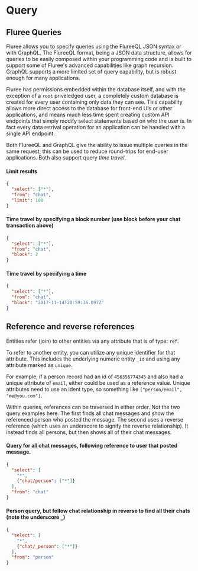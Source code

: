 
# Query

## Fluree Queries

Fluree allows you to specify queries using the FlureeQL JSON syntax or with GraphQL. The FlureeQL format, being a JSON data structure, allows for queries to be easily composed within your programming code and is built to support some of Fluree's advanced capabilities like graph recursion. GraphQL supports a more limited set of query capability, but is robust enough for many applications.

Fluree has permissions embedded within the database itself, and with the exception of a `root` priveledged user, a completely custom database is created for every user containing only data they can see. This capability allows more direct access to the database for front-end UIs or other applications, and means much less time spent creating custom API endpoints that simply modify select statements based on who the user is. In fact every data retrival operation for an application can be handled with a single API endpoint.

Both FlureeQL and GraphQL give the ability to issue multiple queries in the same request, this can be used to reduce round-trips for end-user applications. Both also support query *time travel*.


#### Limit results

```json
{
  "select": ["*"],
  "from": "chat",
  "limit": 100
}
```

#### Time travel by specifying a block number (use block before your chat transaction above)

```json
{
  "select": ["*"],
  "from": "chat",
  "block": 2
}
```

#### Time travel by specifying a time

```json
{
  "select": ["*"],
  "from": "chat",
  "block": "2017-11-14T20:59:36.097Z"
}
```

## Reference and reverse references

Entities refer (join) to other entities via any attribute that is of type: `ref`.

To refer to another entity, you can utilize any unique identifier for that attribute. This includes the underlying numeric entity `_id` and using any attribute marked as `unique`.

For example, if a person record had an id of `456356774345` and also had a unique attribute of `email`, either could be used as a reference value. Unique attributes need to use an ident type, so something like `["person/email", "me@you.com"]`.

Within queries, references can be traversed in either order. Not the two query examples here. The first finds all chat messages and show the referenced person who posted the message. The second uses a reverse reference (which uses an underscore to signify the reverse relationship). It instead finds all persons, but then shows all of their chat messages.

#### Query for all chat messages, following reference to user that posted message.

```json
{
  "select": [
    "*",
    {"chat/person": ["*"]}
  ],
  "from": "chat"
}
```
#### Person query, but follow chat relationship in reverse to find all their chats (note the underscore `_`)

```json
{
  "select": [
    "*",
    {"chat/_person": ["*"]}
  ],
  "from": "person"
}
```


